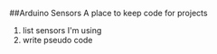 ##Arduino Sensors
A place to keep code for projects
1. list sensors I'm using
2. write pseudo code 
